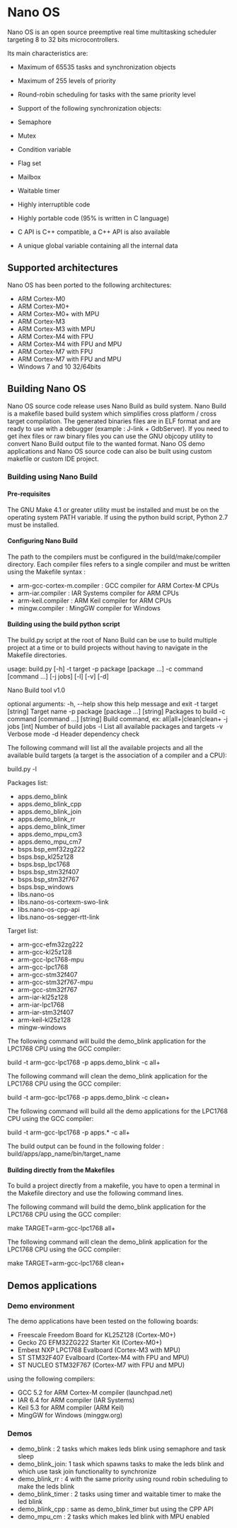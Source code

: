 # Nano OS
Nano OS is an open source preemptive real time multitasking scheduler targeting 8 to 32 bits microcontrollers.

Its main characteristics are:

* Maximum of 65535 tasks and synchronization objects
* Maximum of 255 levels of priority
* Round-robin scheduling for tasks with the same priority level
* Support of the following synchronization objects:

 * Semaphore
 * Mutex
 * Condition variable
 * Flag set
 * Mailbox
 * Waitable timer
* Highly interruptible code
* Highly portable code (95% is written in C language)
* C API is C++ compatible, a C++ API is also available
* A unique global variable containing all the internal data

## Supported architectures

Nano OS has been ported to the following architectures:

* ARM Cortex-M0
* ARM Cortex-M0+
* ARM Cortex-M0+ with MPU
* ARM Cortex-M3
* ARM Cortex-M3 with MPU
* ARM Cortex-M4 with FPU
* ARM Cortex-M4 with FPU and MPU
* ARM Cortex-M7 with FPU
* ARM Cortex-M7 with FPU and MPU
* Windows 7 and 10 32/64bits

## Building Nano OS

Nano OS source code release uses Nano Build as build system.
Nano Build is a makefile based build system which simplifies cross platform / cross target compilation.
The generated binaries files are in ELF format and are ready to use with a debugger (example : J-link + GdbServer).
If you need to get ihex files or raw binary files you can use the GNU objcopy utility to convert Nano Build output file to the wanted format.
Nano OS demo applications and Nano OS source code can also be built using custom makefile or custom IDE project.

### Building using Nano Build

#### Pre-requisites

The GNU Make 4.1 or greater utility must be installed and must be on the operating system PATH variable.
If using the python build script, Python 2.7 must be installed.

#### Configuring Nano Build

The path to the compilers must be configured in the build/make/compiler directory.
Each compiler files refers to a single compiler and must be written using the Makefile syntax :

* arm-gcc-cortex-m.compiler : GCC compiler for ARM Cortex-M CPUs
* arm-iar.compiler : IAR Systems compiler for ARM CPUs
* arm-keil.compiler : ARM Keil compiler for ARM CPUs
* mingw.compiler : MingGW compiler for Windows

#### Building using the build python script

The build.py script at the root of Nano Build can be use to build multiple project at a time or to build projects without having to navigate in the Makefile directories.


usage: build.py [-h] -t target -p package [package ...] -c command
                [command ...] [-j jobs] [-l] [-v] [-d]

Nano Build tool v1.0

optional arguments:
  -h, --help            show this help message and exit
  -t target             [string] Target name
  -p package [package ...]
                        [string] Packages to build
  -c command [command ...]
                        [string] Build command, ex: all|all+|clean|clean+
  -j jobs               [int] Number of build jobs
  -l                    List all available packages and targets
  -v                    Verbose mode
  -d                    Header dependency check




The following command will list all the available projects and all the available build targets (a target is the association of a compiler and a CPU):

build.py -l

Packages list:
 - apps.demo_blink
 - apps.demo_blink_cpp
 - apps.demo_blink_join
 - apps.demo_blink_rr
 - apps.demo_blink_timer
 - apps.demo_mpu_cm3
 - apps.demo_mpu_cm7
 - bsps.bsp_emf32zg222
 - bsps.bsp_kl25z128
 - bsps.bsp_lpc1768
 - bsps.bsp_stm32f407
 - bsps.bsp_stm32f767
 - bsps.bsp_windows
 - libs.nano-os
 - libs.nano-os-cortexm-swo-link
 - libs.nano-os-cpp-api
 - libs.nano-os-segger-rtt-link

Target list:
 - arm-gcc-efm32zg222
 - arm-gcc-kl25z128
 - arm-gcc-lpc1768-mpu
 - arm-gcc-lpc1768
 - arm-gcc-stm32f407
 - arm-gcc-stm32f767-mpu
 - arm-gcc-stm32f767
 - arm-iar-kl25z128
 - arm-iar-lpc1768
 - arm-iar-stm32f407
 - arm-keil-kl25z128
 - mingw-windows


The following command will build the demo_blink application for the LPC1768 CPU using the GCC compiler:

build -t arm-gcc-lpc1768 -p apps.demo_blink -c all+

The following command will clean the demo_blink application for the LPC1768 CPU using the GCC compiler:

build -t arm-gcc-lpc1768 -p apps.demo_blink -c clean+

The following command will build all the demo applications for the LPC1768 CPU using the GCC compiler:
 
build -t arm-gcc-lpc1768 -p apps.* -c all+


The build output can be found in the following folder : build/apps/app_name/bin/target_name

#### Building directly from the Makefiles

To build a project directly from a makefile, you have to open a terminal in the Makefile directory and use the following command lines.

The following command will build the demo_blink application for the LPC1768 CPU using the GCC compiler:

make TARGET=arm-gcc-lpc1768 all+

The following command will clean the demo_blink application for the LPC1768 CPU using the GCC compiler:

make TARGET=arm-gcc-lpc1768 clean+

## Demos applications

### Demo environment

The demo applications have been tested on the following boards:

* Freescale Freedom Board for KL25Z128 (Cortex-M0+)
* Gecko ZG EFM32ZG222 Starter Kit (Cortex-M0+)
* Embest NXP LPC1768 Evalboard (Cortex-M3 with MPU)
* ST STM32F407 Evalboard (Cortex-M4 with FPU and MPU)
* ST NUCLEO STM32F767 (Cortex-M7 with FPU and MPU)

using the following compilers:

* GCC 5.2 for ARM Cortex-M compiler (launchpad.net)
* IAR 6.4 for ARM compiler (IAR Systems)
* Keil 5.3 for ARM compiler (ARM Keil)
* MingGW for Windows (minggw.org)

### Demos

* demo_blink : 2 tasks which makes leds blink using semaphore and task sleep
* demo_blink_join: 1 task which spawns tasks to make the leds blink and which use task join functionality to synchronize
* demo_blink_rr : 4 with the same priority using round robin scheduling to make the leds blink
* demo_blink_timer : 2 tasks using timer and waitable timer to make the led blink
* demo_blink_cpp : same as demo_blink_timer but using the CPP API
* demo_mpu_cm : 2 tasks which makes led blink with MPU enabled
